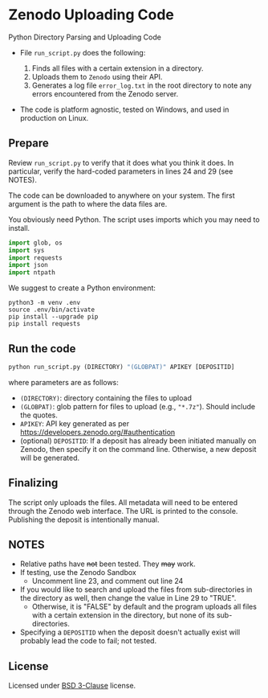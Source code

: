 # Zenodo Uploading Code

Python Directory Parsing and Uploading Code 

- File `run_script.py` does the following:
    1. Finds all files with a certain extension in a directory.
    2. Uploads them to `Zenodo` using their API.
    3. Generates a log file `error_log.txt` in the root directory to note any errors encountered from the Zenodo server.

- The code is platform agnostic, tested on Windows, and used in production on Linux. 

## Prepare

Review `run_script.py` to verify that it does what you think it does. In particular, verify the hard-coded parameters in lines 24 and 29 (see NOTES).

The code can be downloaded to anywhere on your system. The first argument is the path to where the data files are.

You obviously need Python. The script uses imports which you may need to install.

```python
import glob, os
import sys
import requests
import json
import ntpath
```
We suggest to create a Python environment:
```
python3 -m venv .env
source .env/bin/activate
pip install --upgrade pip
pip install requests
```

## Run the code

```python
python run_script.py (DIRECTORY) "(GLOBPAT)" APIKEY [DEPOSITID]
```
where parameters are as follows:

- `(DIRECTORY)`: directory containing the files to upload
- `(GLOBPAT)`: glob pattern for files to upload (e.g., `"*.7z"`). Should include the quotes.
- `APIKEY`: API key generated as per https://developers.zenodo.org/#authentication
- (optional) `DEPOSITID`: If a deposit has already been initiated manually on Zenodo, then specify it on the command line. Otherwise, a new deposit will be generated.

## Finalizing

The script only uploads the files. All metadata will need to be entered through the Zenodo web interface. The URL is printed to the console. Publishing the deposit is intentionally manual.

## NOTES

- Relative paths have <strike>not</strike> been tested. They <strike>may</strike> work.
- If testing, use the Zenodo Sandbox
    - Uncomment line 23, and comment out line 24
- If you would like to search and upload the files from sub-directories in the directory as well, then change the value in Line 29 to "TRUE". 
    - Otherwise, it is "FALSE" by default and the program uploads all files with a certain extension in the directory, but none of its sub-directories.
- Specifying a `DEPOSITID` when the deposit doesn't actually exist will probably lead the code to fail; not tested.


## License

Licensed under [BSD 3-Clause](LICENSE) license.


